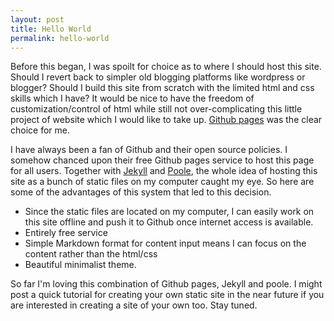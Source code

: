 ```yaml
---
layout: post
title: Hello World
permalink: hello-world
---
```


Before this began, I was spoilt for choice as to where I should host this site. Should I revert back to simpler old blogging platforms like wordpress or blogger? Should I build this site from scratch with the limited html and css skills which I have? It would be nice to have the freedom of customization/control of html while still not over-complicating this little project of website which I would like to take up. [Github pages](http://pages.github.com) was the clear choice for me.

I have always been a fan of Github and their open source policies. I somehow chanced upon their free Github pages service to host this page for all users. Together with [Jekyll](http://jekyllrb.com) and [Poole](http://github.com/poole/poole), the whole idea of hosting this site as a bunch of static files on my computer caught my eye. So here are some of the advantages of this system that led to this decision.

* Since the static files are located on my computer, I can easily work on this site offline and push it to Github once internet access is available.
* Entirely free service
* Simple Markdown format for content input means I can focus on the content rather than the html/css
* Beautiful minimalist theme.

So far I'm loving this combination of Github pages, Jekyll and poole. I might post a quick tutorial for creating your own static site in the near future if you are interested in creating a site of your own too. Stay tuned.
